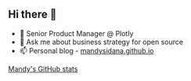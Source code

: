 ## Hi there 👋

- 🔭 Senior Product Manager @ Plotly
- 💬 Ask me about business strategy for open source
- 📫 Personal blog - [mandysidana.github.io](https://mandysidana.github.io)

[Mandy's GitHub stats](https://github-readme-stats.vercel.app/api?username=mandysidana&show_icons=true&count_private=true&theme=light)
